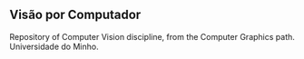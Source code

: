 ## Visão por Computador

Repository of Computer Vision discipline, from the Computer Graphics path. Universidade do Minho.
